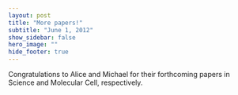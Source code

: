 ```yaml
---
layout: post
title: "More papers!"
subtitle: "June 1, 2012"
show_sidebar: false
hero_image: ""
hide_footer: true
---
```


Congratulations to Alice and Michael for their forthcoming papers in Science and Molecular Cell, respectively.


